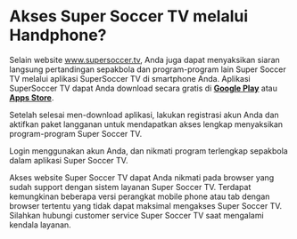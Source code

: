 # Akses Super Soccer TV melalui Handphone?

Selain website www.supersoccer.tv, Anda juga dapat menyaksikan siaran langsung pertandingan sepakbola dan program-program lain Super Soccer TV melalui aplikasi SuperSoccer TV di smartphone Anda. Aplikasi SuperSoccer TV dapat Anda download secara gratis di [**Google Play**](https://www.google.co.id/url?sa=t&rct=j&q=&esrc=s&source=web&cd=2&cad=rja&uact=8&ved=0ahUKEwjT0aWMyZDXAhVKRY8KHWtNDXUQFggxMAE&url=https%3A%2F%2Fplay.google.com%2Fstore%2Fapps%2Fdetails%3Fid%3Dair.com.arm_enterprises.supersoccer.england2014%26hl%3Den-US&usg=AOvVaw32HUccc-qw0gcpEaHdwBXO) atau [**Apps Store**](https://www.google.co.id/url?sa=t&rct=j&q=&esrc=s&source=web&cd=2&cad=rja&uact=8&ved=0ahUKEwiK7c6ZyZDXAhVKv48KHQkoAfEQjBAILzAB&url=https%3A%2F%2Fitunes.apple.com%2Ftr%2Fapp%2Fsupersoccer-tv%2Fid902290991%3Fmt%3D8&usg=AOvVaw0e75eoUse8NNG1PJ0DEy9y).

Setelah selesai men-download aplikasi, lakukan registrasi akun Anda dan aktifkan paket langganan untuk mendapatkan akses lengkap menyaksikan program-program Super Soccer TV.

Login menggunakan akun Anda, dan nikmati program terlengkap sepakbola dalam aplikasi Super Soccer TV.

Akses website Super Soccer TV dapat Anda nikmati pada browser yang sudah support dengan sistem layanan Super Soccer TV. Terdapat kemungkinan beberapa versi perangkat mobile phone atau tab dengan browser tertentu yang tidak dapat maksimal mengakses Super Soccer TV. Silahkan hubungi customer service Super Soccer TV saat mengalami kendala layanan. 

